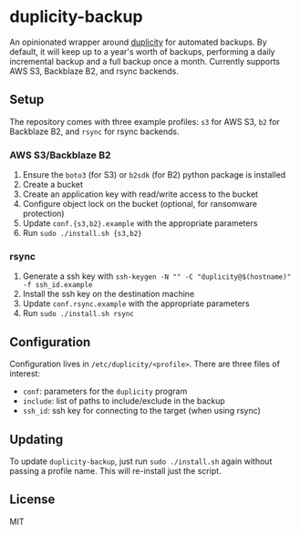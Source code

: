 # duplicity-backup

An opinionated wrapper around [duplicity](https://duplicity.us/) for
automated backups. By default, it will keep up to a year's worth of
backups, performing a daily incremental backup and a full backup once a
month. Currently supports AWS S3, Backblaze B2, and rsync backends.

## Setup

The repository comes with three example profiles: `s3` for AWS S3,
`b2` for Backblaze B2, and `rsync` for rsync backends.

### AWS S3/Backblaze B2

1. Ensure the `boto3` (for S3) or `b2sdk` (for B2) python package is installed
2. Create a bucket
3. Create an application key with read/write access to the bucket
4. Configure object lock on the bucket (optional, for ransomware protection)
5. Update `conf.{s3,b2}.example` with the appropriate parameters
6. Run `sudo ./install.sh {s3,b2}`

### rsync

1. Generate a ssh key with `ssh-keygen -N "" -C "duplicity@$(hostname)" -f ssh_id.example`
2. Install the ssh key on the destination machine
3. Update `conf.rsync.example` with the appropriate parameters
4. Run `sudo ./install.sh rsync`

## Configuration

Configuration lives in `/etc/duplicity/<profile>`. There are three files of interest:

- `conf`: parameters for the `duplicity` program
- `include`: list of paths to include/exclude in the backup
- `ssh_id`: ssh key for connecting to the target (when using rsync)

## Updating

To update `duplicity-backup`, just run `sudo ./install.sh` again without
passing a profile name. This will re-install just the script.

## License

MIT

